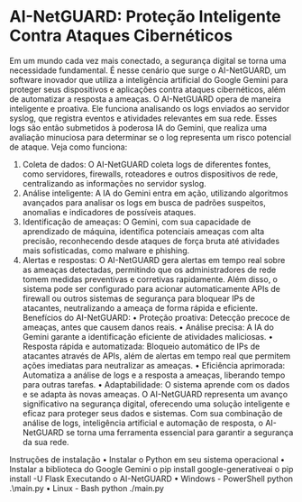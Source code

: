 
# AI-NetGUARD:  Proteção Inteligente Contra Ataques Cibernéticos 
Em um mundo cada vez mais conectado, a segurança digital se torna uma necessidade fundamental. É nesse cenário que surge o AI-NetGUARD, um software inovador que utiliza a inteligência artificial do Google Gemini para proteger seus dispositivos e aplicações contra ataques cibernéticos, além de automatizar a resposta a ameaças.
O AI-NetGUARD opera de maneira inteligente e proativa. Ele funciona analisando os logs enviados ao servidor syslog, que registra eventos e atividades relevantes em sua rede. Esses logs são então submetidos à poderosa IA do Gemini, que realiza uma avaliação minuciosa para determinar se o log representa um risco potencial de ataque.
Veja como funciona:
1.	Coleta de dados: O AI-NetGUARD coleta logs de diferentes fontes, como servidores, firewalls, roteadores e outros dispositivos de rede, centralizando as informações no servidor syslog.
2.	Análise inteligente: A IA do Gemini entra em ação, utilizando algoritmos avançados para analisar os logs em busca de padrões suspeitos, anomalias e indicadores de possíveis ataques.
3.	Identificação de ameaças: O Gemini, com sua capacidade de aprendizado de máquina, identifica potenciais ameaças com alta precisão, reconhecendo desde ataques de força bruta até atividades mais sofisticadas, como malware e phishing.
4.	Alertas e respostas: O AI-NetGUARD gera alertas em tempo real sobre as ameaças detectadas, permitindo que os administradores de rede tomem medidas preventivas e corretivas rapidamente. Além disso, o sistema pode ser configurado para acionar automaticamente APIs de firewall ou outros sistemas de segurança para bloquear IPs de atacantes, neutralizando a ameaça de forma rápida e eficiente.
Benefícios do AI-NetGUARD:
•	Proteção proativa: Detecção precoce de ameaças, antes que causem danos reais.
•	Análise precisa: A IA do Gemini garante a identificação eficiente de atividades maliciosas.
•	Resposta rápida e automatizada: Bloqueio automático de IPs de atacantes através de APIs, além de alertas em tempo real que permitem ações imediatas para neutralizar as ameaças.
•	Eficiência aprimorada: Automatiza a análise de logs e a resposta a ameaças, liberando tempo para outras tarefas.
•	Adaptabilidade: O sistema aprende com os dados e se adapta às novas ameaças.
O AI-NetGUARD representa um avanço significativo na segurança digital, oferecendo uma solução inteligente e eficaz para proteger seus dados e sistemas. Com sua combinação de análise de logs, inteligência artificial e automação de resposta, o AI-NetGUARD se torna uma ferramenta essencial para garantir a segurança da sua rede.

Instruções de instalação
•	Instalar o Python em seu sistema operacional
•	Instalar a biblioteca do Google Gemini
o	pip install google-generativeai
o	pip install -U Flask
Executando o AI-NetGUARD
•	Windows - PowerShell
python .\main.py
•	Linux - Bash
python  ./main.py

